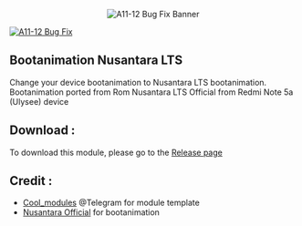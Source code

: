 <p align="center">
<img alt="A11-12 Bug Fix Banner" src="banner.jpg">
</p>

[![A11-12 Bug Fix](https://img.shields.io/github/stars/KeishaXD/A11-12-Bug-Fix-Realme-C21Y)]([[https://github.com/KeishaXD/A11-12-Bug-Fix-Realme-C21Y])

## Bootanimation Nusantara LTS
Change your device bootanimation to Nusantara LTS bootanimation. Bootanimation ported from Rom Nusantara LTS Official from Redmi Note 5a (Ulysee) device


## Download :
To download this module, please go to the [Release page](https://github.com/KeishaXD/A11-12-Bug-Fix-Realme-C21Y/releases/latest)

## Credit :
- [Cool_modules](https://t.me/bootanimations_group) @Telegram for module template
- [Nusantara Official](https://nusantararom.org/) for bootanimation 
